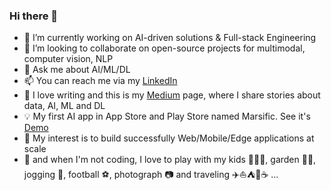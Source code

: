 ### Hi there 👋

<!--
**tanquangduong/tanquangduong** is a ✨ _special_ ✨ repository because its `README.md` (this file) appears on your GitHub profile
-->

- 🔭 I’m currently working on AI-driven solutions & Full-stack Engineering
- 👯 I’m looking to collaborate on open-source projects for multimodal, computer vision, NLP 
- 💬 Ask me about AI/ML/DL 
- 📫 You can reach me via my [LinkedIn](https://www.linkedin.com/in/tanquangduong/)
- 📝 I love writing and this is my [Medium](https://medium.com/@tanquangduong) page, where I share stories about data, AI, ML and DL
- 💡 My first AI app in App Store and Play Store named Marsific. See it's [Demo](https://www.youtube.com/@marsific8149/featured)
- 🎯 My interest is to build successfully Web/Mobile/Edge applications at scale
- 🌈 and when I'm not coding, I love to play with my kids 👦👦👣, garden 🌷🌴,  jogging 🏃, football ⚽, photograph 📷 and traveling ✈️⛵⛺🌊☕ ...